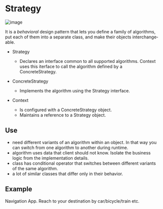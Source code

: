 # Strategy

![image](https://github.com/user-attachments/assets/d4f71fa2-b5e1-4c5d-83a1-facebbb72345)

It is a _behav­ioral_ design pat­tern that lets you define a fam­i­ly of algo­rithms, 
put each of them into a sep­a­rate class, and make their objects inter­change­able.

- Strategy
  - Declares an interface common to all supported algorithms. Context uses this iterface to call the algorithm defined by a ConcreteStrategy.

- ConcreteStrategy
  - Implements the algorithm using the Strategy interface.

- Context
  - Is configured with a ConcreteStrategy object.
  - Maintains a reference to a Strategy object.

## Use

- need different variants of an algorithm within an object. In that way you can switch from one algorithm to another during runtime.
- algorithm uses data that client should not know. Isolate the business logic from the implementation details.
- class has conditional operator that switches between different variants of the same algorithm.
- a lot of similar classes that differ only in their behavior.

## Example

Navigation App. Reach to your destination by car/bicycle/train etc.
